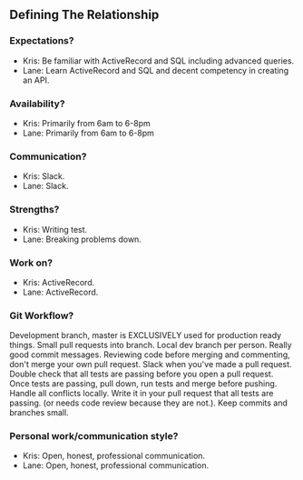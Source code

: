 ## Defining The Relationship

### Expectations?
  * Kris: Be familiar with ActiveRecord and SQL including advanced queries.
  * Lane: Learn ActiveRecord and SQL and decent competency in creating an API.

### Availability?
  * Kris: Primarily from 6am to 6-8pm
  * Lane: Primarily from 6am to 6-8pm

### Communication?
  * Kris: Slack.
  * Lane: Slack.

### Strengths?
  * Kris: Writing test.
  * Lane: Breaking problems down.

### Work on?
  * Kris: ActiveRecord.
  * Lane: ActiveRecord.

### Git Workflow?
  Development branch, master is EXCLUSIVELY used for production ready things. Small pull requests into branch. Local dev branch per person.
  Really good commit messages. Reviewing code before merging and commenting, don't merge your own pull request. Slack when you've made a pull request. Double check that all tests are passing before you open a pull request. Once tests are passing, pull down, run tests and merge before pushing. Handle all conflicts locally. Write it in your pull request that all tests are passing. (or needs code review because they are not.). Keep commits and branches small.  

### Personal work/communication style?
  * Kris: Open, honest, professional communication.
  * Lane: Open, honest, professional communication.
